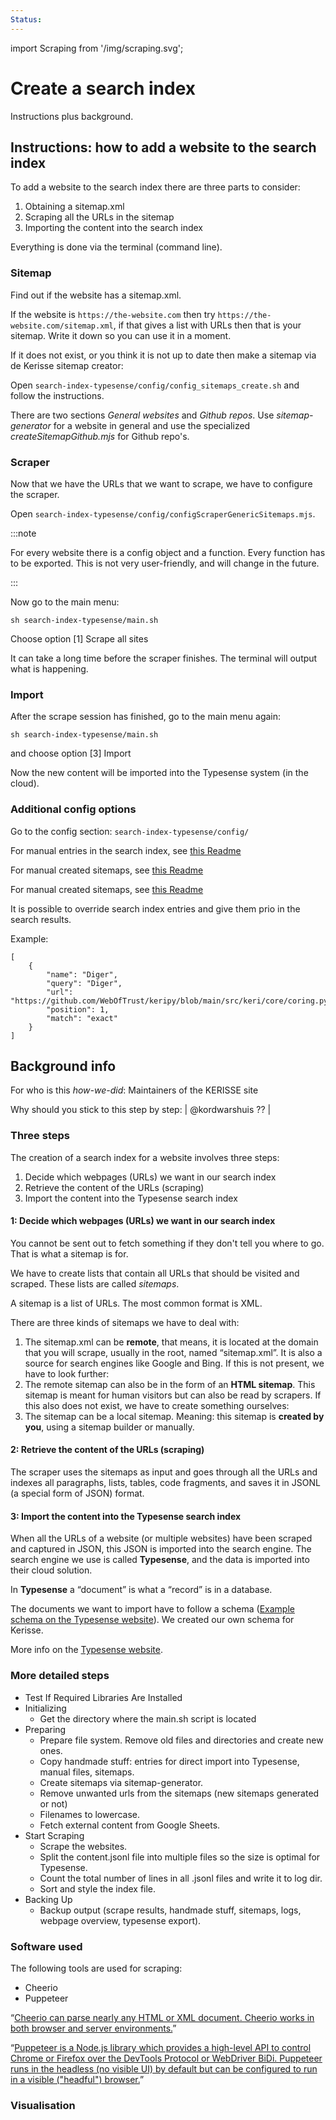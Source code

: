 ```yaml
---
Status:
---
```

import Scraping from '/img/scraping.svg';

# Create a search index

Instructions plus background.

## Instructions: how to add a website to the search index

To add a website to the search index there are three parts to consider:

1. Obtaining a sitemap.xml
2. Scraping all the URLs in the sitemap
3. Importing the content into the search index

Everything is done via the terminal (command line).

### Sitemap

Find out if the website has a sitemap.xml.

If the website is `https://the-website.com` then try `https://the-website.com/sitemap.xml`, if that gives a list with URLs then that is your sitemap. Write it down so you can use it in a moment.

If it does not exist, or you think it is not up to date then make a sitemap via de Kerisse sitemap creator:

Open `search-index-typesense/config/config_sitemaps_create.sh` and follow the instructions.

There are two sections *General websites* and *Github repos*. Use *sitemap-generator* for a website in general and use the specialized *createSitemapGithub.mjs* for Github repo's.

### Scraper

Now that we have the URLs that we want to scrape, we have to configure the scraper.

Open `search-index-typesense/config/configScraperGenericSitemaps.mjs`.

:::note

For every website there is a config object and a function. Every function has to be exported. This is not very user-friendly, and will change in the future.

:::

Now go to the main menu:

```
sh search-index-typesense/main.sh
```

Choose option [1] Scrape all sites

It can take a long time before the scraper finishes. The terminal will output what is happening.

### Import

After the scrape session has finished, go to the main menu again:

```
sh search-index-typesense/main.sh
```

and choose option [3] Import

Now the new content will be imported into the Typesense system (in the cloud).

### Additional config options

Go to the config section: `search-index-typesense/config/`

For manual entries in the search index, see [this Readme](https://github.com/WebOfTrust/WOT-terms/blob/main/search-index-typesense/config/config-search-index-entries-manual/README.md)

For manual created sitemaps, see [this Readme](https://github.com/WebOfTrust/WOT-terms/blob/main/search-index-typesense/config/config-sitemaps-exlude-urls/README.md)

For manual created sitemaps, see [this Readme](https://github.com/WebOfTrust/WOT-terms/blob/main/search-index-typesense/config/config-sitemaps-manual/README.md)

It is possible to override search index entries and give them prio in the search results.

Example:

```
[
    {
        "name": "Diger",
        "query": "Diger",
        "url": "https://github.com/WebOfTrust/keripy/blob/main/src/keri/core/coring.py",
        "position": 1,
        "match": "exact"
    }
]
```

## Background info

For who is this *how-we-did*: Maintainers of the KERISSE site

Why should you stick to this step by step: | @kordwarshuis ?? |

### Three steps

The creation of a search index for a website involves three steps:

1. Decide which webpages (URLs) we want in our search index
2. Retrieve the content of the URLs (scraping)
3. Import the content into the Typesense search index

#### 1: Decide which webpages (URLs) we want in our search index

You cannot be sent out to fetch something if they don't tell you where to go. That is what a sitemap is for.

We have to create lists that contain all URLs that should be visited and scraped. These lists are called *sitemaps*.

A sitemap is a list of URLs. The most common format is XML.

There are three kinds of sitemaps we have to deal with:

1. The sitemap.xml can be **remote**, that means, it is located at the domain that you will scrape, usually in the root, named “sitemap.xml”. It is also a source for search engines like Google and Bing.
If this is not present, we have to look further:
2. The remote sitemap can also be in the form of an **HTML sitemap**. This sitemap is meant for human visitors but can also be read by scrapers.
If this also does not exist, we have to create something ourselves:
3. The sitemap can be a local sitemap. Meaning: this sitemap is **created by you**, using a sitemap builder or manually.

#### 2: Retrieve the content of the URLs (scraping)

The scraper uses the sitemaps as input and goes through all the URLs and indexes all paragraphs, lists, tables, code fragments, and saves it in JSONL (a special form of JSON) format.

#### 3: Import the content into the Typesense search index

When all the URLs of a website (or multiple websites) have been scraped and captured in JSON, this JSON is imported into the search engine. The search engine we use is called **Typesense**, and the data is imported into their cloud solution.

In **Typesense** a “document” is what a “record” is in a database.

The documents we want to import have to follow a schema ([Example schema on the Typesense website](https://typesense.org/docs/26.0/api/collections.html#with-pre-defined-schema)). We created our own schema for Kerisse.

More info on the [Typesense website](https://typesense.org/docs/).

### More detailed steps

- Test If Required Libraries Are Installed
- Initializing
  - Get the directory where the main.sh script is located
- Preparing
  - Prepare file system. Remove old files and directories and create new ones.
  - Copy handmade stuff: entries for direct import into Typesense, manual files, sitemaps.
  - Create sitemaps via sitemap-generator.
  - Remove unwanted urls from the sitemaps (new sitemaps generated or not)
  - Filenames to lowercase.
  - Fetch external content from Google Sheets.
- Start Scraping
  - Scrape the websites.
  - Split the content.jsonl file into multiple files so the size is optimal for Typesense.
  - Count the total number of lines in all .jsonl files and write it to log dir.
  - Sort and style the index file.
- Backing Up
  - Backup output (scrape results, handmade stuff, sitemaps, logs, webpage overview, typesense export).

### Software used

The following tools are used for scraping:

- Cheerio
- Puppeteer

“[Cheerio can parse nearly any HTML or XML document. Cheerio works in both browser and server environments.](https://cheerio.js.org/)”

“[Puppeteer is a Node.js library which provides a high-level API to control Chrome or Firefox over the DevTools Protocol or WebDriver BiDi. Puppeteer runs in the headless (no visible UI) by default but can be configured to run in a visible ("headful") browser.](https://pptr.dev/)”

### Visualisation

<Scraping />
